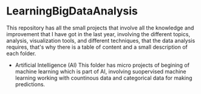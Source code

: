 # LearningBigDataAnalysis 
This repository has all the small projects that involve all the knowledge and improvement that I have got in the last year, involving the different topics, analysis, visualization tools, and different techniques, that the data analysis requires, that's why there is a table of content and a small description of each folder. 


* Artificial Intelligence (AI)
This folder has micro projects of begining of machine learning which is part of AI, involving suopervised machine learning working with countinous data and categorical data for making predictions. 

